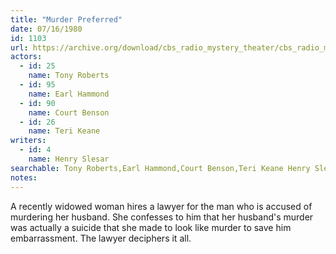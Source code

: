 ```yaml
---
title: "Murder Preferred"
date: 07/16/1980
id: 1103
url: https://archive.org/download/cbs_radio_mystery_theater/cbs_radio_mystery_theater-1101-1150.zip/cbs_radio_mystery_theater-1101-1150%2Fcbsrmt_1103_murder_preferred.mp3
actors:  
  - id: 25
    name: Tony Roberts  
  - id: 95
    name: Earl Hammond  
  - id: 90
    name: Court Benson  
  - id: 26
    name: Teri Keane
writers:  
  - id: 4
    name: Henry Slesar
searchable: Tony Roberts,Earl Hammond,Court Benson,Teri Keane Henry Slesar
notes:  
---
```

A recently widowed woman hires a lawyer for the man who is accused of murdering her husband. She confesses to him that her husband's murder was actually a suicide that she made to look like murder to save him embarrassment. The lawyer deciphers it all.